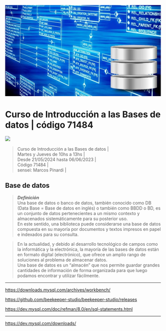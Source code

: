 <img src="extras/headerIMG.jpg">

# Curso de Introducción a las Bases de datos | código 71484

<img src="https://img.shields.io/badge/MySQL-4D9EB1?style=for-the-badge&logo=mysql&logoColor=white">

> Curso de Introducción a las Bases de datos |      
> Martes y Jueves de 10hs a 13hs |      
> Desde 21/05/2024 hasta 06/06/2023 |     
> Código 71484 |    
> sensei: Marcos Pinardi |  

## Base de datos

> ***Definición***  
> Una base de datos o banco de datos, también conocido como DB (Data Base = Base de datos en inglés) o también como BBDD o BD, es un conjunto de datos pertenecientes a un mismo contexto y almacenados sistemáticamente para su posterior uso.  
> En este sentido, una biblioteca puede considerarse una base de datos compuesta en su mayoría por documentos y textos impresos en papel e indexados para su consulta.  

> En la actualidad, y debido al desarrollo tecnológico de campos como la informática y la electrónica, la mayoría de las bases de datos están en formato digital (electrónico), que ofrece un amplio rango de soluciones al problema de almacenar datos.  
> Una base de datos es un “almacén” que nos permite guardar grandes cantidades de información de forma organizada para que luego podamos encontrar y utilizar fácilmente.  


----

https://downloads.mysql.com/archives/workbench/

https://github.com/beekeeper-studio/beekeeper-studio/releases

https://dev.mysql.com/doc/refman/8.0/en/sql-statements.html

----
https://dev.mysql.com/downloads/